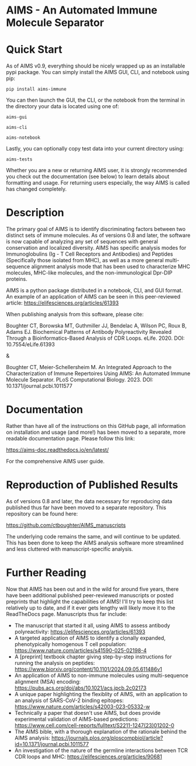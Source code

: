 # AIMS - An Automated Immune Molecule Separator

# Quick Start
As of AIMS v0.9, everything should be nicely wrapped up as an installable pypi package. You can simply install the AIMS GUI, CLI, and notebook using pip:

```
pip install aims-immune
```

You can then launch the GUI, the CLI, or the notebook from the terminal in the directory your data is located using one of:

```
aims-gui
```

```
aims-cli
```

```
aims-notebook
```

Lastly, you can optionally copy test data into your current directory using:

```
aims-tests
```

Whether you are a new or returning AIMS user, it is strongly recommended you check out the documentation (see below) to learn details about formatting and usage. For returning users especially, the way AIMS is called has changed completely.

# Description
The primary goal of AIMS is to identify discriminating factors between two distinct sets of immune molecules. As of versions 0.8 and later, the software is now capable of analyzing any set of sequences with general conservation and localized diversity. AIMS has specific analysis modes for Immunoglobulins (Ig - T Cell Receptors and Antibodies) and Peptides (Specifically those isolated from MHC), as well as a more general multi-sequence alignment analysis mode that has been used to characterize MHC molecules, MHC-like molecules, and the non-immunological Dpr-DIP proteins. 

AIMS is a python package distributed in a notebook, CLI, and GUI format. An example of an application of AIMS can be seen in
this peer-reviewed article: https://elifesciences.org/articles/61393

When publishing analysis from this software, please cite:

Boughter CT, Borowska MT, Guthmiller JJ, Bendelac A, Wilson PC, Roux B, Adams EJ. Biochemical Patterns of Antibody Polyreactivity Revealed Through a Bioinformatics-Based Analysis of CDR Loops. eLife. 2020. DOI: 10.7554/eLife.61393

&

Boughter CT, Meier-Schellersheim M. An Integrated Approach to the Characterization of Immune Repertoires Using AIMS: An Automated Immune Molecule Separator. PLoS Computational Biology. 2023. DOI: 10.1371/journal.pcbi.1011577

# Documentation
Rather than have all of the instructions on this GitHub page, all information on installation and usage (and more!) has been moved to a separate, more readable documentation page. Please follow this link:

https://aims-doc.readthedocs.io/en/latest/

For the comprehensive AIMS user guide.

# Reproduction of Published Results
As of versions 0.8 and later, the data necessary for reproducing data published thus far have been moved to a separate repository. This repository can be found here:

https://github.com/ctboughter/AIMS_manuscripts

The underlying code remains the same, and will continue to be updated. This has been done to keep the AIMS analysis software more streamlined and less cluttered with manuscript-specific analysis.

# Further Reading
Now that AIMS has been out and in the wild for around five years, there have been additional published peer-reviewed manuscripts or posted preprints that highlight the capabilities of AIMS! I'll try to keep this list relatively up to date, and if it ever gets lengthy will likely move it to the ReadTheDocs page. Manuscripts thus far include:

- The manuscript that started it all, using AIMS to assess antibody polyreactivity: https://elifesciences.org/articles/61393 
- A targeted application of AIMS to identify a clonally expanded, phenotypically homogenous T cell population: https://www.nature.com/articles/s41590-025-02198-4
- A [preprint] textbook chapter giving step-by-step instructions for running the analysis on peptides: https://www.biorxiv.org/content/10.1101/2024.09.05.611486v1 
- An application of AIMS to non-immune molecules using multi-sequence alignment (MSA) encoding: https://pubs.acs.org/doi/abs/10.1021/acs.jpcb.2c02173
- A unique paper highlighting the flexiblity of AIMS, with an application to an analysis of SARS-CoV-2 binding epitopes: https://www.nature.com/articles/s42003-023-05332-w 
- Technically a paper that doesn't use AIMS, but does provide experimental validation of AIMS-based predictions: https://www.cell.com/cell-reports/fulltext/S2211-1247(23)01202-0
- The AIMS bible, with a thorough explanation of the rationale behind the AIMS analysis: https://journals.plos.org/ploscompbiol/article?id=10.1371/journal.pcbi.1011577
- An investigation of the nature of the germline interactions between TCR CDR loops and MHC: https://elifesciences.org/articles/90681